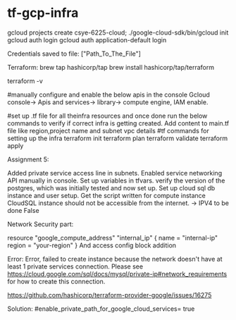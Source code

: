 # tf-gcp-infra


gcloud projects create csye-6225-cloud;
./google-cloud-sdk/bin/gcloud init
gcloud auth login
gcloud auth application-default login

Credentials saved to file: ["Path_To_The_File"]


Terraform:
brew tap hashicorp/tap
brew install hashicorp/tap/terraform

terraform -v

#manually configure and enable the below apis in the console
Gcloud console-> Apis and services-> library-> compute engine, IAM enable.

#set up .tf file for all theinfra resources and once done run the below commands to verify if correct infra is getting created.
Add content to main.tf file like region,project name and subnet vpc details
#tf commands for setting up the infra
terraform init
terraform plan
terraform validate
terraform apply



Assignment 5:

Added private service access line in subnets.
Enabled service networking API manually in console.
Set up variables in tfvars.
verify the version of the postgres, which was initially tested and now set up.
Set up cloud sql db instance and user setup.
Get the script written for compute instance
CloudSQL instance should not be accessible from the internet. -> IPV4 to be done False


Network Security part:

resource "google_compute_address" "internal_ip" {
  name   = "internal-ip"
  region = "your-region"
}
 And access config block addition

Error: Error, failed to create instance because the network doesn't have at least 1 private services connection. Please see https://cloud.google.com/sql/docs/mysql/private-ip#network_requirements for how to create this connection.

https://github.com/hashicorp/terraform-provider-google/issues/16275

Solution:     #enable_private_path_for_google_cloud_services= true
